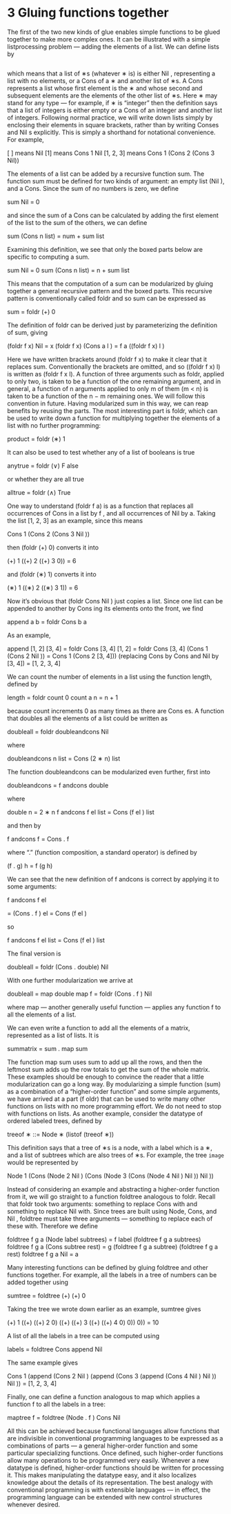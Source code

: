 # 3 Gluing functions together

The first of the two new kinds of glue enables simple functions to be glued
together to make more complex ones. It can be illustrated with a simple listprocessing problem — adding the elements of a list. We can define lists by
```image
```
which means that a list of ∗s (whatever ∗ is) is either Nil , representing a list
with no elements, or a Cons of a ∗ and another list of ∗s. A Cons represents
a list whose first element is the ∗ and whose second and subsequent elements
are the elements of the other list of ∗s. Here ∗ may stand for any type — for
example, if ∗ is “integer” then the definition says that a list of integers is either
empty or a Cons of an integer and another list of integers. Following normal
practice, we will write down lists simply by enclosing their elements in square
brackets, rather than by writing Conses and Nil s explicitly. This is simply a
shorthand for notational convenience. For example,

[ ] means Nil
[1] means Cons 1 Nil
[1, 2, 3] means Cons 1 (Cons 2 (Cons 3 Nil))

The elements of a list can be added by a recursive function sum. The function
sum must be defined for two kinds of argument: an empty list (Nil ), and a
Cons. Since the sum of no numbers is zero, we define

sum Nil = 0

and since the sum of a Cons can be calculated by adding the first element of
the list to the sum of the others, we can define

sum (Cons n list) = num + sum list

Examining this definition, we see that only the boxed parts below are specific
to computing a sum.

sum Nil = 0
sum (Cons n list) = n + sum list

This means that the computation of a sum can be modularized by gluing
together a general recursive pattern and the boxed parts. This recursive pattern
is conventionally called foldr and so sum can be expressed as

sum = foldr (+) 0

The definition of foldr can be derived just by parameterizing the definition of
sum, giving

(foldr f x) Nil = x
(foldr f x) (Cons a l ) = f a ((foldr f x) l )

Here we have written brackets around (foldr f x) to make it clear that it replaces
sum. Conventionally the brackets are omitted, and so ((foldr f x) l) is written
as (foldr f x l). A function of three arguments such as foldr, applied to only
two, is taken to be a function of the one remaining argument, and in general,
a function of n arguments applied to only m of them (m < n) is taken to be a
function of the n − m remaining ones. We will follow this convention in future.
Having modularized sum in this way, we can reap benefits by reusing the
parts. The most interesting part is foldr, which can be used to write down a
function for multiplying together the elements of a list with no further programming:

product = foldr (∗) 1

It can also be used to test whether any of a list of booleans is true

anytrue = foldr (∨) F alse

or whether they are all true

alltrue = foldr (∧) True

One way to understand (foldr f a) is as a function that replaces all occurrences
of Cons in a list by f , and all occurrences of Nil by a. Taking the list [1, 2, 3]
as an example, since this means

Cons 1 (Cons 2 (Cons 3 Nil ))

then (foldr (+) 0) converts it into

(+) 1 ((+) 2 ((+) 3 0)) = 6

and (foldr (∗) 1) converts it into

(∗) 1 ((∗) 2 ((∗) 3 1)) = 6

Now it’s obvious that (foldr Cons Nil ) just copies a list. Since one list can be
appended to another by Cons ing its elements onto the front, we find

append a b = foldr Cons b a

As an example,

append [1, 2] [3, 4] = foldr Cons [3, 4] [1, 2]
= foldr Cons [3, 4] (Cons 1 (Cons 2 Nil ))
= Cons 1 (Cons 2 [3, 4]))
(replacing Cons by Cons and Nil by [3, 4])
= [1, 2, 3, 4]

We can count the number of elements in a list using the function length, defined
by

length = foldr count 0
count a n = n + 1

because count increments 0 as many times as there are Cons es. A function that
doubles all the elements of a list could be written as

doubleall = foldr doubleandcons Nil

where

doubleandcons n list = Cons (2 ∗ n) list

The function doubleandcons can be modularized even further, first into

doubleandcons = f andcons double

where

double n = 2 ∗ n
f andcons f el list = Cons (f el ) list

and then by

f andcons f = Cons . f

where “.” (function composition, a standard operator) is defined by

(f . g) h = f (g h)

We can see that the new definition of f andcons is correct by applying it to some
arguments:

f andcons f el

= (Cons . f ) el
= Cons (f el )

so

f andcons f el list = Cons (f el ) list

The final version is

doubleall = foldr (Cons . double) Nil

With one further modularization we arrive at

doubleall = map double
map f = foldr (Cons . f ) Nil

where map — another generally useful function — applies any function f to all
the elements of a list.

We can even write a function to add all the elements of a matrix, represented
as a list of lists. It is

summatrix = sum . map sum

The function map sum uses sum to add up all the rows, and then the leftmost
sum adds up the row totals to get the sum of the whole matrix.
These examples should be enough to convince the reader that a little modularization can go a long way. By modularizing a simple function (sum) as a
combination of a “higher-order function” and some simple arguments, we have
arrived at a part (f oldr) that can be used to write many other functions on lists
with no more programming effort.
We do not need to stop with functions on lists. As another example, consider
the datatype of ordered labeled trees, defined by

treeof ∗ ::= Node ∗ (listof (treeof ∗))

This definition says that a tree of ∗s is a node, with a label which is a ∗, and a
list of subtrees which are also trees of ∗s. For example, the tree
```image```
would be represented by

Node 1
(Cons (Node 2 Nil )
(Cons (Node 3
(Cons (Node 4 Nil ) Nil ))
Nil ))

Instead of considering an example and abstracting a higher-order function from
it, we will go straight to a function foldtree analogous to foldr. Recall that foldr
took two arguments: something to replace Cons with and something to replace
Nil with. Since trees are built using Node, Cons, and Nil , foldtree must take
three arguments — something to replace each of these with. Therefore we define

foldtree f g a (Node label subtrees) =
f label (foldtree f g a subtrees)
foldtree f g a (Cons subtree rest) =
g (foldtree f g a subtree) (foldtree f g a rest)
foldtree f g a Nil = a

Many interesting functions can be defined by gluing foldtree and other functions
together. For example, all the labels in a tree of numbers can be added together
using

sumtree = foldtree (+) (+) 0

Taking the tree we wrote down earlier as an example, sumtree gives

(+) 1
((+) ((+) 2 0)
((+) ((+) 3
((+) ((+) 4 0) 0))
0))
= 10

A list of all the labels in a tree can be computed using

labels = foldtree Cons append Nil

The same example gives

Cons 1
(append (Cons 2 Nil )
(append (Cons 3
(append (Cons 4 Nil ) Nil ))
Nil ))
= [1, 2, 3, 4]

Finally, one can define a function analogous to map which applies a function f
to all the labels in a tree:

maptree f = foldtree (Node . f ) Cons Nil

All this can be achieved because functional languages allow functions that are
indivisible in conventional programming languages to be expressed as a combinations of parts — a general higher-order function and some particular specializing
functions. Once defined, such higher-order functions allow many operations to
be programmed very easily. Whenever a new datatype is defined, higher-order
functions should be written for processing it. This makes manipulating the
datatype easy, and it also localizes knowledge about the details of its representation. The best analogy with conventional programming is with extensible
languages — in effect, the programming language can be extended with new
control structures whenever desired.

